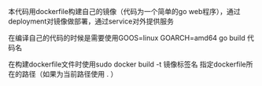 本代码用dockerfile构建自己的镜像（代码为一个简单的go web程序），通过deployment对镜像做部署，通过service对外提供服务

在编译自己的代码的时候是需要使用GOOS=linux GOARCH=amd64 go build 代码名

在构建dockerfile文件时使用sudo docker build -t 镜像标签名 指定dockerfile所在的路径（如果为当前路径使用 . ）
